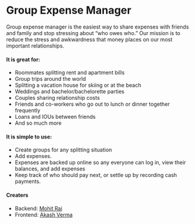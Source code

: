 # Group Expense Manager

Group expense manager is the easiest way to share expenses with friends and family and stop stressing about “who owes who.” 
Our mission is to reduce the stress and awkwardness that money places on our most important relationships.

#### It is great for:
- Roommates splitting rent and apartment bills
- Group trips around the world
- Splitting a vacation house for skiing or at the beach
- Weddings and bachelor/bachelorette parties
- Couples sharing relationship costs
- Friends and co-workers who go out to lunch or dinner together frequently
- Loans and IOUs between friends 
- And so much more

#### It is simple to use:
- Create groups for any splitting situation
- Add expenses.
- Expenses are backed up online so any everyone can log in, view their balances, and add expenses
- Keep track of who should pay next, or settle up by recording cash payments.

#### Creaters
- Backend: [Mohit Rai](https://github.com/cenation092)
- Frontend: [Akash Verma](https://github.com/akashvermaofskt)
